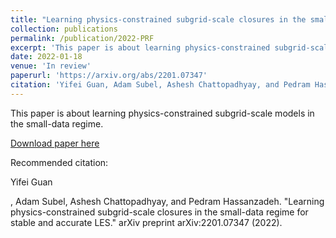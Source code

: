 ```yaml
---
title: "Learning physics-constrained subgrid-scale closures in the small-data regime for stable and accurate LES"
collection: publications
permalink: /publication/2022-PRF
excerpt: 'This paper is about learning physics-constrained subgrid-scale models in the small-data regime.'
date: 2022-01-18
venue: 'In review'
paperurl: 'https://arxiv.org/abs/2201.07347'
citation: 'Yifei Guan, Adam Subel, Ashesh Chattopadhyay, and Pedram Hassanzadeh. "Learning physics-constrained subgrid-scale closures in the small-data regime for stable and accurate LES." arXiv preprint arXiv:2201.07347 (2022).'
---
```

This paper is about learning physics-constrained subgrid-scale models in the small-data regime.

[Download paper here](https://arxiv.org/abs/2201.07347)

Recommended citation: <p>Yifei Guan</p>, Adam Subel, Ashesh Chattopadhyay, and Pedram Hassanzadeh. "Learning physics-constrained subgrid-scale closures in the small-data regime for stable and accurate LES." arXiv preprint arXiv:2201.07347 (2022).
